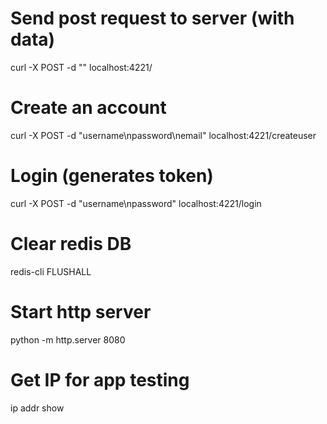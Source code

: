 # Send post request to server (with data)
curl -X POST -d "" localhost:4221/
# Create an account
curl -X POST -d "username\npassword\nemail" localhost:4221/createuser
# Login (generates token)
curl -X POST -d "username\npassword" localhost:4221/login
# Clear redis DB
redis-cli FLUSHALL
# Start http server
python -m http.server 8080
# Get IP for app testing
ip addr show